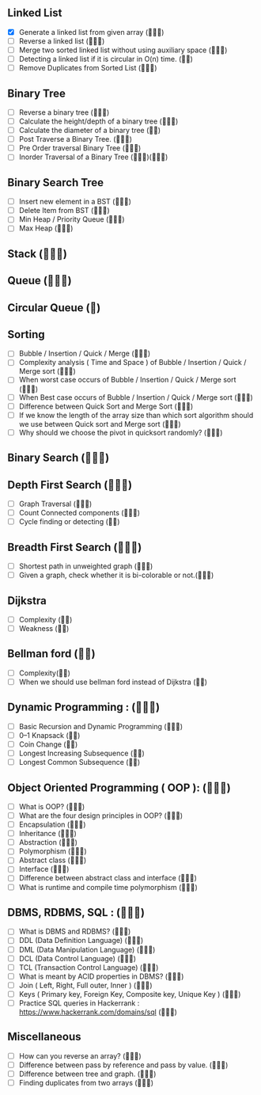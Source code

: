 ## Linked List

- [x] Generate a linked list from given array (🔸🔸🔸)
- [ ] Reverse a linked list (🔸🔸🔸)
- [ ] Merge two sorted linked list without using auxiliary space (🔸🔸🔸)
- [ ] Detecting a linked list if it is circular in O(n) time. (🔸🔸)
- [ ] Remove Duplicates from Sorted List (🔸🔸🔸)

## Binary Tree

- [ ] Reverse a binary tree (🔸🔸🔸)
- [ ] Calculate the height/depth of a binary tree (🔸🔸🔸)
- [ ] Calculate the diameter of a binary tree (🔸🔸)
- [ ] Post Traverse a Binary Tree. (🔸🔸🔸)
- [ ] Pre Order traversal Binary Tree (🔸🔸🔸)
- [ ] Inorder Traversal of a Binary Tree (🔸🔸🔸)(🔸🔸🔸)

## Binary Search Tree

- [ ] Insert new element in a BST (🔸🔸🔸)
- [ ] Delete Item from BST (🔸🔸🔸)
- [ ] Min Heap / Priority Queue (🔸🔸🔸)
- [ ] Max Heap (🔸🔸🔸)

## Stack (🔸🔸🔸)

## Queue (🔸🔸🔸)

## Circular Queue (🔸)

## Sorting

- [ ] Bubble / Insertion / Quick / Merge (🔸🔸🔸)
- [ ] Complexity analysis ( Time and Space ) of Bubble / Insertion / Quick / Merge sort (🔸🔸🔸)
- [ ] When worst case occurs of Bubble / Insertion / Quick / Merge sort (🔸🔸🔸)
- [ ] When Best case occurs of Bubble / Insertion / Quick / Merge sort (🔸🔸🔸)
- [ ] Difference between Quick Sort and Merge Sort (🔸🔸🔸)
- [ ] If we know the length of the array size than which sort algorithm should we use between Quick sort and Merge sort (🔸🔸🔸)
- [ ] Why should we choose the pivot in quicksort randomly? (🔸🔸🔸)

## Binary Search (🔸🔸🔸)

## Depth First Search (🔸🔸🔸)

- [ ] Graph Traversal (🔸🔸🔸)
- [ ] Count Connected components (🔸🔸🔸)
- [ ] Cycle finding or detecting (🔸🔸)

## Breadth First Search (🔸🔸🔸)

- [ ] Shortest path in unweighted graph (🔸🔸🔸)
- [ ] Given a graph, check whether it is bi-colorable or not.(🔸🔸🔸)

## Dijkstra

- [ ] Complexity (🔸🔸)
- [ ] Weakness (🔸🔸)

## Bellman ford (🔸🔸)

- [ ] Complexity(🔸🔸)
- [ ] When we should use bellman ford instead of Dijkstra (🔸🔸)

## Dynamic Programming : (🔸🔸🔸)

- [ ] Basic Recursion and Dynamic Programming (🔸🔸🔸)
- [ ] 0–1 Knapsack (🔸🔸)
- [ ] Coin Change (🔸🔸)
- [ ] Longest Increasing Subsequence (🔸🔸)
- [ ] Longest Common Subsequence (🔸🔸)

## Object Oriented Programming ( OOP ): (🔸🔸🔸)

- [ ] What is OOP? (🔸🔸🔸)
- [ ] What are the four design principles in OOP? (🔸🔸🔸)
- [ ] Encapsulation (🔸🔸🔸)
- [ ] Inheritance (🔸🔸🔸)
- [ ] Abstraction (🔸🔸🔸)
- [ ] Polymorphism (🔸🔸🔸)
- [ ] Abstract class (🔸🔸🔸)
- [ ] Interface (🔸🔸🔸)
- [ ] Difference between abstract class and interface (🔸🔸🔸)
- [ ] What is runtime and compile time polymorphism (🔸🔸🔸)

## DBMS, RDBMS, SQL : (🔸🔸🔸)

- [ ] What is DBMS and RDBMS? (🔸🔸🔸)
- [ ] DDL (Data Definition Language) (🔸🔸🔸)
- [ ] DML (Data Manipulation Language) (🔸🔸🔸)
- [ ] DCL (Data Control Language) (🔸🔸🔸)
- [ ] TCL (Transaction Control Language) (🔸🔸🔸)
- [ ] What is meant by ACID properties in DBMS? (🔸🔸🔸)
- [ ] Join ( Left, Right, Full outer, Inner ) (🔸🔸🔸)
- [ ] Keys ( Primary key, Foreign Key, Composite key, Unique Key ) (🔸🔸🔸)
- [ ] Practice SQL queries in Hackerrank : https://www.hackerrank.com/domains/sql (🔸🔸🔸)

## Miscellaneous

- [ ] How can you reverse an array? (🔸🔸🔸)
- [ ] Difference between pass by reference and pass by value. (🔸🔸🔸)
- [ ] Difference between tree and graph. (🔸🔸🔸)
- [ ] Finding duplicates from two arrays (🔸🔸🔸)
